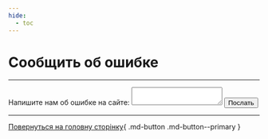```yaml
---
hide:
  - toc
---
```


# Сообщить об ошибке

---

<form
  action="https://formspree.io/f/mblreqaz"
  method="POST"
>

  <label>
    Напишите нам об ошибке на сайте:
    <textarea name="message"></textarea>
  </label>
  <button type="submit">Послать</button>
</form>

---

[Повернуться на головну сторінку](index.md){ .md-button .md-button--primary }
